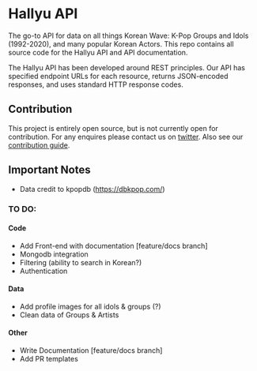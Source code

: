 # Hallyu API
The go-to API for data on all things Korean Wave: K-Pop Groups and Idols (1992-2020), and many popular Korean Actors. This repo contains all source code for the Hallyu API and API documentation.

The Hallyu API has been developed around REST principles. Our API has specified endpoint URLs for each resource, returns JSON-encoded responses, and uses standard HTTP response codes.

## Contribution
This project is entirely open source, but is not currently open for contribution. For any enquires please contact us on [twitter](https://twitter.com/_elletownsend). Also see our [contribution guide](Contributing.md).

## Important Notes
- Data credit to kpopdb (<https://dbkpop.com/>)

### TO DO:
#### Code
- Add Front-end with documentation [feature/docs branch]
- Mongodb integration
- Filtering (ability to search in Korean?)
- Authentication

#### Data
- Add profile images for all idols & groups (?)
- Clean data of Groups & Artists 

#### Other
- Write Documentation [feature/docs branch]
- Add PR templates 
